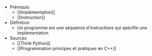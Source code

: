 - Prérequis
	- [[Implémentation]]
	- [[Instruction]]
- Définition
	-	Un programme est une séquence d'instructions qui spécifie une implémentation
- Sources
	- [[Think Python]]
	- [[Programmation principes et pratiques en C++]]
